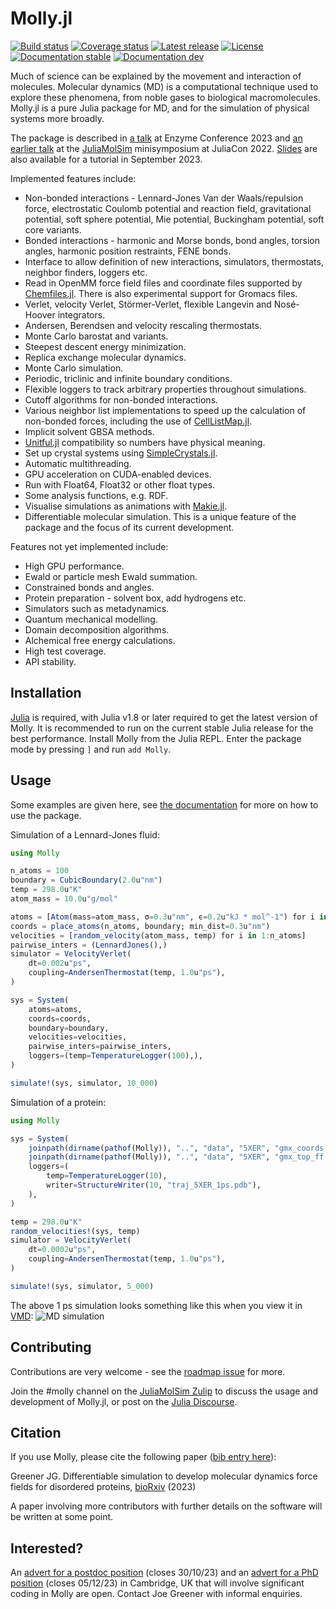 # Molly.jl

[![Build status](https://github.com/JuliaMolSim/Molly.jl/workflows/CI/badge.svg)](https://github.com/JuliaMolSim/Molly.jl/actions)
[![Coverage status](https://codecov.io/gh/JuliaMolSim/Molly.jl/branch/master/graph/badge.svg?token=RD9XF0W90L)](https://codecov.io/gh/JuliaMolSim/Molly.jl)
[![Latest release](https://img.shields.io/github/release/JuliaMolSim/Molly.jl.svg)](https://github.com/JuliaMolSim/Molly.jl/releases/latest)
[![License](https://img.shields.io/badge/license-MIT-green.svg)](https://github.com/JuliaMolSim/Molly.jl/blob/master/LICENSE.md)
[![Documentation stable](https://img.shields.io/badge/docs-stable-blue.svg)](https://JuliaMolSim.github.io/Molly.jl/stable)
[![Documentation dev](https://img.shields.io/badge/docs-dev-blue.svg)](https://JuliaMolSim.github.io/Molly.jl/dev)

Much of science can be explained by the movement and interaction of molecules.
Molecular dynamics (MD) is a computational technique used to explore these phenomena, from noble gases to biological macromolecules.
Molly.jl is a pure Julia package for MD, and for the simulation of physical systems more broadly.

The package is described in [a talk](https://www.youtube.com/live/NB7xUHQNox8?feature=share&t=9018) at Enzyme Conference 2023 and [an earlier talk](https://youtu.be/trapn-yIv8g?t=1889) at the [JuliaMolSim](https://juliamolsim.github.io) minisymposium at JuliaCon 2022.
[Slides](https://docs.google.com/presentation/d/1SjzRi7jFbgFwP9kupwdtkxmr2x0OWjzzXwnoenCcCQg/edit?usp=sharing) are also available for a tutorial in September 2023.

Implemented features include:
- Non-bonded interactions - Lennard-Jones Van der Waals/repulsion force, electrostatic Coulomb potential and reaction field, gravitational potential, soft sphere potential, Mie potential, Buckingham potential, soft core variants.
- Bonded interactions - harmonic and Morse bonds, bond angles, torsion angles, harmonic position restraints, FENE bonds.
- Interface to allow definition of new interactions, simulators, thermostats, neighbor finders, loggers etc.
- Read in OpenMM force field files and coordinate files supported by [Chemfiles.jl](https://github.com/chemfiles/Chemfiles.jl). There is also experimental support for Gromacs files.
- Verlet, velocity Verlet, Störmer-Verlet, flexible Langevin and Nosé-Hoover integrators.
- Andersen, Berendsen and velocity rescaling thermostats.
- Monte Carlo barostat and variants.
- Steepest descent energy minimization.
- Replica exchange molecular dynamics.
- Monte Carlo simulation.
- Periodic, triclinic and infinite boundary conditions.
- Flexible loggers to track arbitrary properties throughout simulations.
- Cutoff algorithms for non-bonded interactions.
- Various neighbor list implementations to speed up the calculation of non-bonded forces, including the use of [CellListMap.jl](https://github.com/m3g/CellListMap.jl).
- Implicit solvent GBSA methods.
- [Unitful.jl](https://github.com/PainterQubits/Unitful.jl) compatibility so numbers have physical meaning.
- Set up crystal systems using [SimpleCrystals.jl](https://github.com/ejmeitz/SimpleCrystals.jl).
- Automatic multithreading.
- GPU acceleration on CUDA-enabled devices.
- Run with Float64, Float32 or other float types.
- Some analysis functions, e.g. RDF.
- Visualise simulations as animations with [Makie.jl](https://makie.juliaplots.org/stable).
- Differentiable molecular simulation. This is a unique feature of the package and the focus of its current development.

Features not yet implemented include:
- High GPU performance.
- Ewald or particle mesh Ewald summation.
- Constrained bonds and angles.
- Protein preparation - solvent box, add hydrogens etc.
- Simulators such as metadynamics.
- Quantum mechanical modelling.
- Domain decomposition algorithms.
- Alchemical free energy calculations.
- High test coverage.
- API stability.

## Installation

[Julia](https://julialang.org/downloads) is required, with Julia v1.8 or later required to get the latest version of Molly.
It is recommended to run on the current stable Julia release for the best performance.
Install Molly from the Julia REPL.
Enter the package mode by pressing `]` and run `add Molly`.

## Usage

Some examples are given here, see [the documentation](https://juliamolsim.github.io/Molly.jl/stable/docs) for more on how to use the package.

Simulation of a Lennard-Jones fluid:
```julia
using Molly

n_atoms = 100
boundary = CubicBoundary(2.0u"nm")
temp = 298.0u"K"
atom_mass = 10.0u"g/mol"

atoms = [Atom(mass=atom_mass, σ=0.3u"nm", ϵ=0.2u"kJ * mol^-1") for i in 1:n_atoms]
coords = place_atoms(n_atoms, boundary; min_dist=0.3u"nm")
velocities = [random_velocity(atom_mass, temp) for i in 1:n_atoms]
pairwise_inters = (LennardJones(),)
simulator = VelocityVerlet(
    dt=0.002u"ps",
    coupling=AndersenThermostat(temp, 1.0u"ps"),
)

sys = System(
    atoms=atoms,
    coords=coords,
    boundary=boundary,
    velocities=velocities,
    pairwise_inters=pairwise_inters,
    loggers=(temp=TemperatureLogger(100),),
)

simulate!(sys, simulator, 10_000)
```

Simulation of a protein:
```julia
using Molly

sys = System(
    joinpath(dirname(pathof(Molly)), "..", "data", "5XER", "gmx_coords.gro"),
    joinpath(dirname(pathof(Molly)), "..", "data", "5XER", "gmx_top_ff.top");
    loggers=(
        temp=TemperatureLogger(10),
        writer=StructureWriter(10, "traj_5XER_1ps.pdb"),
    ),
)

temp = 298.0u"K"
random_velocities!(sys, temp)
simulator = VelocityVerlet(
    dt=0.0002u"ps",
    coupling=AndersenThermostat(temp, 1.0u"ps"),
)

simulate!(sys, simulator, 5_000)
```

The above 1 ps simulation looks something like this when you view it in [VMD](https://www.ks.uiuc.edu/Research/vmd):
![MD simulation](https://github.com/JuliaMolSim/Molly.jl/raw/master/data/5XER/sim_1ps.gif)

## Contributing

Contributions are very welcome - see the [roadmap issue](https://github.com/JuliaMolSim/Molly.jl/issues/2) for more.

Join the #molly channel on the [JuliaMolSim Zulip](https://juliamolsim.zulipchat.com/join/j5sqhiajbma5hw55hy6wtzv7) to discuss the usage and development of Molly.jl, or post on the [Julia Discourse](https://discourse.julialang.org).

## Citation

If you use Molly, please cite the following paper ([bib entry here](https://github.com/JuliaMolSim/Molly.jl/blob/master/CITATION.bib)):

Greener JG. Differentiable simulation to develop molecular dynamics force fields for disordered proteins, [bioRxiv](https://www.biorxiv.org/content/10.1101/2023.08.29.555352) (2023)

A paper involving more contributors with further details on the software will be written at some point.

## Interested?

An [advert for a postdoc position](https://www.findapostdoc.com/search/job-details.aspx?jobcode=11512) (closes 30/10/23) and an [advert for a PhD position](https://www2.mrc-lmb.cam.ac.uk/students/international-phd-programme/projects/joe-greener) (closes 05/12/23) in Cambridge, UK that will involve significant coding in Molly are open. Contact Joe Greener with informal enquiries.
